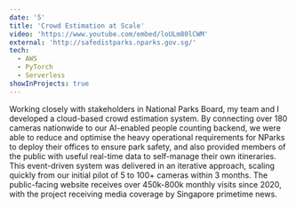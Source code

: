 ```yaml
---
date: '5'
title: 'Crowd Estimation at Scale'
video: 'https://www.youtube.com/embed/loULm80lCWM'
external: 'http://safedistparks.nparks.gov.sg/'
tech:
  - AWS
  - PyTorch
  - Serverless
showInProjects: true
---
```


Working closely with stakeholders in National Parks Board, my team and I developed a cloud-based crowd estimation system. By connecting over 180 cameras nationwide to our AI-enabled people counting backend, we were able to reduce and optimise the heavy operational requirements for NParks to deploy their offices to ensure park safety, and also provided members of the public with useful real-time data to self-manage their own itineraries. This event-driven system was delivered in an iterative approach, scaling quickly from our initial pilot of 5 to 100+ cameras within 3 months. The public-facing website receives over 450k-800k monthly visits since 2020, with the project receiving media coverage by Singapore primetime news.
